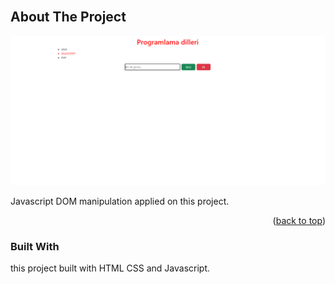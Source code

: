 <!-- PROJECT LOGO -->
<br />

<!-- TABLE OF CONTENTS -->

<!-- ABOUT THE PROJECT -->

## About The Project

<img src="./addDelete.png" alt="">

Javascript DOM manipulation applied on this project.

<p align="right">(<a href="#top">back to top</a>)</p>

### Built With

this project built with HTML CSS and Javascript.
